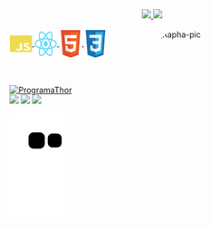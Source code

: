 <div align="center">
  <a href="https://github.com/RaphaelVjr">
  <img height="180em" src="https://github-readme-stats.vercel.app/api?username=RaphaelVjr&show_icons=true&theme=codeSTACKr&include_all_commits=true&count_private=true"/>
  <img height="180em" src="https://github-readme-stats.vercel.app/api/top-langs/?username=RaphaelVjr&layout=compact&langs_count=7&theme=codeSTACKr"/>
</div>
<div style="display: inline_block"><br>
  <img align="center" alt="Rapha-Js" height="30" width="40" src="https://raw.githubusercontent.com/devicons/devicon/master/icons/javascript/javascript-plain.svg">
  <img align="center" alt="Rapha-React" height="50" width="40" src="https://raw.githubusercontent.com/devicons/devicon/master/icons/react/react-original.svg">
  <img align="center" alt="Rapha-HTML" height="50" width="40" src="https://raw.githubusercontent.com/devicons/devicon/master/icons/html5/html5-original.svg">
  <img align="center" alt="Rapha-CSS" height="50" width="40" src="https://raw.githubusercontent.com/devicons/devicon/master/icons/css3/css3-original.svg">
  <img align="right" alt="Rapha-pic" height="250" width="250" style="border-radius:50px;" src="https://media.discordapp.net/attachments/854545268819886120/1006996087179071578/download20220803144247.png?width=369&height=369">
</div>
  
  ##
 
<div>
   <div style="display: inline_block"><br>
  <a href="https://programathor.com.br/users/168367" target="_blank"><img align="center" alt="ProgramaThor" height="70" width="340" src="https://programathor.com.br/blog/wp-content/uploads/2017/08/logo-programathor-blue-676x113.png" target="_blank"></a>
  </div>
  <a href="https://instagram.com/raphael_vjr" target="_blank"><img src="https://img.shields.io/badge/-Instagram-%23E4405F?style=for-the-badge&logo=instagram&logoColor=white" target="_blank"></a>
  <a href = "mailto:contatoraphaelvjr@gmail.com"><img src="https://img.shields.io/badge/-Gmail-%23333?style=for-the-badge&logo=gmail&logoColor=white" target="_blank"></a>
  <a href="https://www.linkedin.com/in/rafaella-ballerini-45875016a" target="_blank"><img src="https://img.shields.io/badge/-LinkedIn-%230077B5?style=for-the-badge&logo=linkedin&logoColor=white" target="_blank"></a>
 
  ![Snake animation](https://github.com/rafaballerini/rafaballerini/blob/output/github-contribution-grid-snake.svg)
 
</div>
